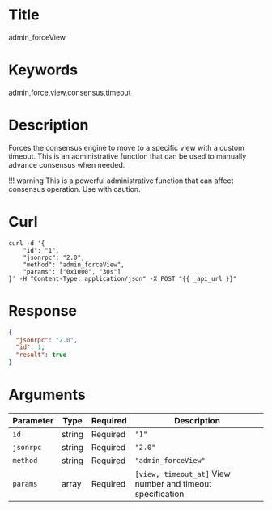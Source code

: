 # Title

admin_forceView

# Keywords

admin,force,view,consensus,timeout

# Description

Forces the consensus engine to move to a specific view with a custom timeout. This is an administrative function that can be used to manually advance consensus when needed.

!!! warning
    This is a powerful administrative function that can affect consensus operation. Use with caution.

# Curl

```shell
curl -d '{
    "id": "1",
    "jsonrpc": "2.0",
    "method": "admin_forceView",
    "params": ["0x1000", "30s"]
}' -H "Content-Type: application/json" -X POST "{{ _api_url }}"
```

# Response

```json
{
  "jsonrpc": "2.0",
  "id": 1,
  "result": true
}
```

# Arguments

| Parameter | Type   | Required | Description                           |
|-----------|--------|----------|---------------------------------------|
| `id`      | string | Required | `"1"`                                 |
| `jsonrpc` | string | Required | `"2.0"`                               |
| `method`  | string | Required | `"admin_forceView"`                   |
| `params`  | array  | Required | `[view, timeout_at]` View number and timeout specification |
